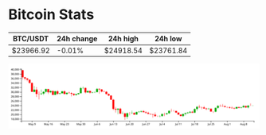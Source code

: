 # Bitcoin Stats

BTC/USDT|24h change|24h high|24h low|
|---|---|---|---|
|$23966.92|-0.01%|$24918.54|$23761.84|

<img src="./chart.svg">
